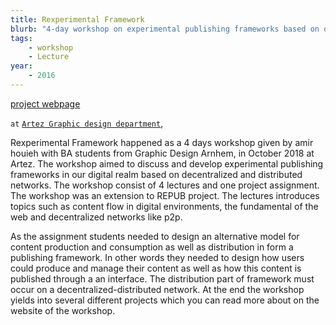 ```yaml
---
title: Rexperimental Framework
blurb: "4-day workshop on experimental publishing frameworks based on decentralized networks—exploring p2p content distribution."
tags:
    - workshop
    - Lecture
year:
    - 2016
---
```

[project webpage](https://artexyz.info)

`at` [`Artez Graphic design department`](https://www.artez.nl/en/course/graphic-design),

Rexperimental Framework happened as a 4 days workshop given by amir houieh  with BA students from Graphic Design Arnhem, in October 2018 at Artez. The workshop aimed to discuss and develop experimental publishing frameworks in our digital realm based on decentralized and distributed networks. The workshop consist of 4 lectures and one project assignment. The workshop was an extension to REPUB project. The lectures introduces topics such as content flow in digital environments, the fundamental of the web and decentralized networks like p2p.

As the assignment students needed to design an alternative model for content production and consumption as well as distribution in form a publishing framework. In other words they needed to design how users could produce and manage their content as well as how this content is published through a an interface. The distribution part of framework must occur on a decentralized-distributed network.
At the end the workshop yields into several different projects which you can read more about on the website of the workshop.
